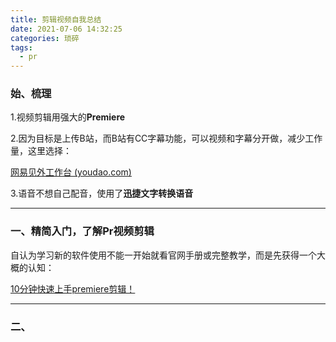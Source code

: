 ```yaml
---
title: 剪辑视频自我总结
date: 2021-07-06 14:32:25
categories: 琐碎
tags:
  - pr
---
```






### 		始、梳理

1.视频剪辑用强大的**Premiere**



2.因为目标是上传B站，而B站有CC字幕功能，可以视频和字幕分开做，减少工作量，这里选择：

[网易见外工作台 (youdao.com)](https://jianwai.youdao.com/index/0)



3.语音不想自己配音，使用了**迅捷文字转换语音**



<!--more-->

------



### 	一、精简入门，了解Pr视频剪辑

自认为学习新的软件使用不能一开始就看官网手册或完整教学，而是先获得一个大概的认知：

[10分钟快速上手premiere剪辑！]([10分钟快速上手premiere剪辑！仅含1句废话，全程干货输出，带你了解pr工作逻辑，新人快速入门视频剪辑，真的好想让你看到第一次标题写这么长来表达激动的心情_哔哩哔哩_bilibili](https://www.bilibili.com/video/BV1h7411U7BX?from=search&seid=11730757113337564851))



------



### 	二、

